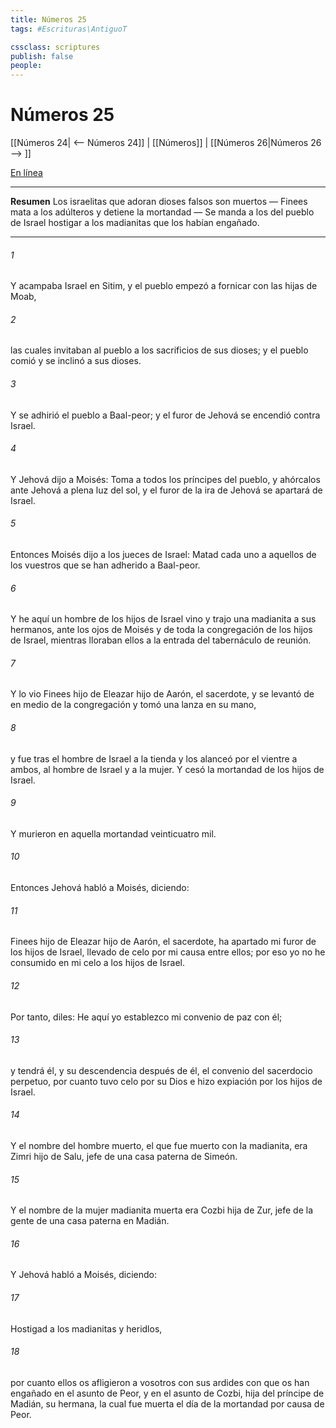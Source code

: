 ```yaml
---
title: Números 25
tags: #Escrituras\AntiguoT

cssclass: scriptures
publish: false
people:
---
```


# Números 25
[[Números 24| <-- Números 24]] | [[Números]] | [[Números 26|Números 26 --> ]]

[En línea](https://churchofjesuschrist.org/study/scriptures/ot/num/25?lang=spa)

---
__Resumen__
Los israelitas que adoran dioses falsos son muertos — Finees mata a los adúlteros y detiene la mortandad — Se manda a los del pueblo de Israel hostigar a los madianitas que los habían engañado.

---
###### 1 
Y acampaba Israel en Sitim, y el pueblo empezó a fornicar con las hijas de Moab,

###### 2 
las cuales invitaban al pueblo a los sacrificios de sus dioses; y el pueblo comió y se inclinó a sus dioses.

###### 3 
Y se adhirió el pueblo a Baal-peor; y el furor de Jehová se encendió contra Israel.

###### 4 
Y Jehová dijo a Moisés: Toma a todos los príncipes del pueblo, y ahórcalos ante Jehová a plena luz del sol, y el furor de la ira de Jehová se apartará de Israel.

###### 5 
Entonces Moisés dijo a los jueces de Israel: Matad cada uno a aquellos de los vuestros que se han adherido a Baal-peor.

###### 6 
Y he aquí un hombre de los hijos de Israel vino y trajo una madianita a sus hermanos, ante los ojos de Moisés y de toda la congregación de los hijos de Israel, mientras lloraban ellos a la entrada del tabernáculo de reunión.

###### 7 
Y lo vio Finees hijo de Eleazar hijo de Aarón, el sacerdote, y se levantó de en medio de la congregación y tomó una lanza en su mano,

###### 8 
y fue tras el hombre de Israel a la tienda y los alanceó por el vientre a ambos, al hombre de Israel y a la mujer. Y cesó la mortandad de los hijos de Israel.

###### 9 
Y murieron en aquella mortandad veinticuatro mil.

###### 10 
Entonces Jehová habló a Moisés, diciendo:

###### 11 
Finees hijo de Eleazar hijo de Aarón, el sacerdote, ha apartado mi furor de los hijos de Israel, llevado de celo por mi causa entre ellos; por eso yo no he consumido en mi celo a los hijos de Israel.

###### 12 
Por tanto, diles: He aquí yo establezco mi convenio de paz con él;

###### 13 
y tendrá él, y su descendencia después de él, el convenio del sacerdocio perpetuo, por cuanto tuvo celo por su Dios e hizo expiación por los hijos de Israel.

###### 14 
Y el nombre del hombre muerto, el que fue muerto con la madianita, era Zimri hijo de Salu, jefe de una casa paterna de Simeón.

###### 15 
Y el nombre de la mujer madianita muerta era Cozbi hija de Zur, jefe de la gente de una casa paterna en Madián.

###### 16 
Y Jehová habló a Moisés, diciendo:

###### 17 
Hostigad a los madianitas y heridlos,

###### 18 
por cuanto ellos os afligieron a vosotros con sus ardides con que os han engañado en el asunto de Peor, y en el asunto de Cozbi, hija del príncipe de Madián, su hermana, la cual fue muerta el día de la mortandad por causa de Peor.

